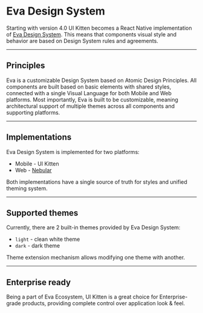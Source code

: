 # Eva Design System

Starting with version 4.0 UI Kitten becomes a React Native implementation of <a href="https://eva.design?utm_source=ui_kitten_docs&utm_medium=intro" target="_blank">Eva Design System</a>.
This means that components visual style and behavior are based on Design System rules and agreements.

<hr>

## Principles

Eva is a customizable Design System based on Atomic Design Principles.
All components are built based on basic elements with shared styles, connected with a single Visual Language for both Mobile and Web platforms.
Most importantly, Eva is built to be customizable, meaning architectural support of multiple themes across all components and supporting platforms.  
<hr>

## Implementations

Eva Design System is implemented for two platforms:

- Mobile - UI Kitten
- Web - <a href="https://github.com/akveo/nebular?utm_source=ui_kitten_docs&utm_medium=intro" target="_blank">Nebular</a>

Both implementations have a single source of truth for styles and unified theming system.

<hr>

## Supported themes

Currently, there are 2 built-in themes provided by Eva Design System: 
- `light` - clean white theme
- `dark` - dark theme

Theme extension mechanism allows modifying one theme with another.

<hr>

## Enterprise ready

Being a part of Eva Ecosystem, UI Kitten is a great choice for Enterprise-grade products, providing complete control over application look & feel.
